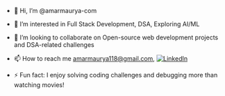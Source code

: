 - 👋 Hi, I’m @amarmaurya-com
- 👀 I’m interested in Full Stack Development, DSA, Exploring AI/ML
- 💞️ I’m looking to collaborate on Open-source web development projects and DSA-related challenges
- 📫 How to reach me amarmaurya118@gmail.com, [![LinkedIn](https://img.shields.io/badge/LinkedIn-Connect-blue?style=flat-square&logo=linkedin)](https://www.linkedin.com/in/amarmaurya)

- ⚡ Fun fact: I enjoy solving coding challenges and debugging more than watching movies!

<!---
amarmaurya-com/amarmaurya-com is a ✨ special ✨ repository because its `README.md` (this file) appears on your GitHub profile.
You can click the Preview link to take a look at your changes.
--->
